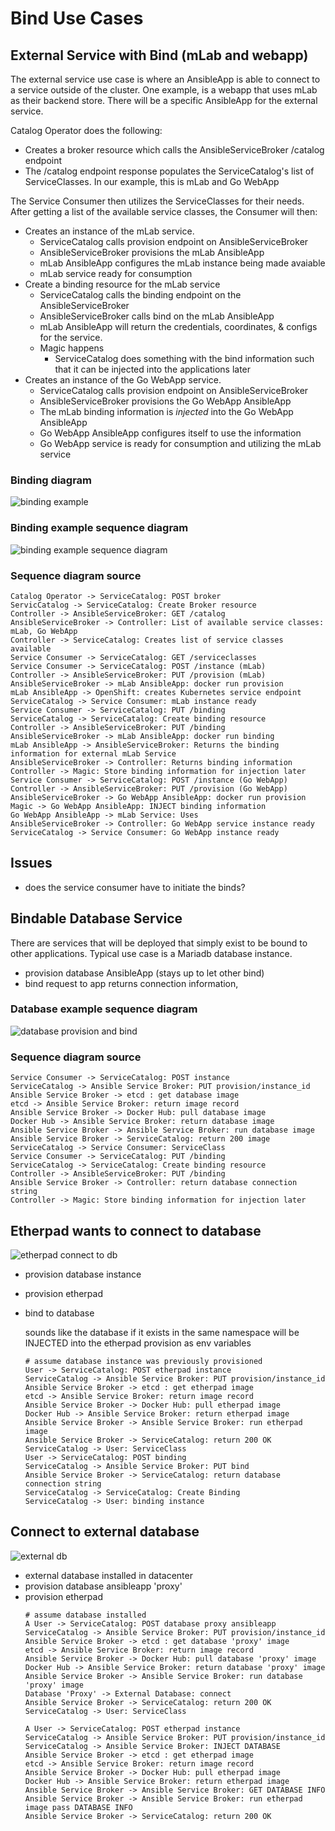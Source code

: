 # Bind Use Cases

## External Service with Bind (mLab and webapp)
The external service use case is where an AnsibleApp is able to connect to a service outside of the cluster. One example, is a webapp that uses mLab as their backend store. There will be a specific AnsibleApp for the external service.

Catalog Operator does the following:
* Creates a broker resource which calls the AnsibleServiceBroker /catalog endpoint
* The /catalog endpoint response populates the ServiceCatalog's list of ServiceClasses. In our example, this is mLab and Go WebApp

The Service Consumer then utilizes the ServiceClasses for their needs. After getting a list of the available service classes, the Consumer will then:

* Creates an instance of the mLab service.
  * ServiceCatalog calls provision endpoint on AnsibleServiceBroker
  * AnsibleServiceBroker provisions the mLab AnsibleApp
  * mLab AnsibleApp configures the mLab instance being made avaiable
  * mLab service ready for consumption
* Create a binding resource for the mLab service
  * ServiceCatalog calls the binding endpoint on the AnsibleServiceBroker
  * AnsibleServiceBroker calls bind on the mLab AnsibleApp
  * mLab AnsibleApp will return the credentials, coordinates, & configs for the service.
  * Magic happens
    * ServiceCatalog does something with the bind information such that it can be injected into the applications later
* Creates an instance of the Go WebApp service.
  * ServiceCatalog calls provision endpoint on AnsibleServiceBroker
  * AnsibleServiceBroker provisions the Go WebApp AnsibleApp
  * The mLab binding information is *injected* into the Go WebApp AnsibleApp
  * Go WebApp AnsibleApp configures itself to use the information
  * Go WebApp service is ready for consumption and utilizing the mLab service

### Binding diagram
![binding example](binding-example.png)

### Binding example sequence diagram
![binding example sequence diagram](binding-example-seq-diagram.png)

### Sequence diagram source

```
Catalog Operator -> ServiceCatalog: POST broker
ServicCatalog -> ServiceCatalog: Create Broker resource
Controller -> AnsibleServiceBroker: GET /catalog 
AnsibleServiceBroker -> Controller: List of available service classes: mLab, Go WebApp
Controller -> ServiceCatalog: Creates list of service classes available
Service Consumer -> ServiceCatalog: GET /serviceclasses
Service Consumer -> ServiceCatalog: POST /instance (mLab)
Controller -> AnsibleServiceBroker: PUT /provision (mLab)
AnsibleServiceBroker -> mLab AnsibleApp: docker run provision
mLab AnsibleApp -> OpenShift: creates Kubernetes service endpoint
ServiceCatalog -> Service Consumer: mLab instance ready
Service Consumer -> ServiceCatalog: PUT /binding
ServiceCatalog -> ServiceCatalog: Create binding resource
Controller -> AnsibleServiceBroker: PUT /binding
AnsibleServiceBroker -> mLab AnsibleApp: docker run binding
mLab AnsibleApp -> AnsibleServiceBroker: Returns the binding information for external mLab Service
AnsibleServiceBroker -> Controller: Returns binding information
Controller -> Magic: Store binding information for injection later
Service Consumer -> ServiceCatalog: POST /instance (Go WebApp)
Controller -> AnsibleServiceBroker: PUT /provision (Go WebApp)
AnsibleServiceBroker -> Go WebApp AnsibleApp: docker run provision
Magic -> Go WebApp AnsibleApp: INJECT binding information
Go WebApp AnsibleApp -> mLab Service: Uses
AnsibleServiceBroker -> Controller: Go WebApp service instance ready
ServiceCatalog -> Service Consumer: Go WebApp instance ready

```
## Issues

* does the service consumer have to initiate the binds?

## Bindable Database Service
There are services that will be deployed that simply exist to be bound to other applications. Typical use case is a Mariadb database instance.

* provision database AnsibleApp (stays up to let other bind)
* bind request to app returns connection information,

### Database example sequence diagram
![database provision and bind](database-provision-and-bind.png)

### Sequence diagram source
```
Service Consumer -> ServiceCatalog: POST instance
ServiceCatalog -> Ansible Service Broker: PUT provision/instance_id
Ansible Service Broker -> etcd : get database image
etcd -> Ansible Service Broker: return image record
Ansible Service Broker -> Docker Hub: pull database image
Docker Hub -> Ansible Service Broker: return database image
Ansible Service Broker -> Ansible Service Broker: run database image
Ansible Service Broker -> ServiceCatalog: return 200 image
ServiceCatalog -> Service Consumer: ServiceClass
Service Consumer -> ServiceCatalog: PUT /binding
ServiceCatalog -> ServiceCatalog: Create binding resource
Controller -> AnsibleServiceBroker: PUT /binding
Ansible Service Broker -> Controller: return database connection string
Controller -> Magic: Store binding information for injection later
```
## Etherpad wants to connect to database
![etherpad connect to db](etherpad-connect-to-db.png)
* provision database instance
* provision etherpad
* bind to database

    sounds like the database if it exists in the same namespace will be INJECTED
    into the etherpad provision as env variables
    ```
    # assume database instance was previously provisioned
    User -> ServiceCatalog: POST etherpad instance
    ServiceCatalog -> Ansible Service Broker: PUT provision/instance_id
    Ansible Service Broker -> etcd : get etherpad image
    etcd -> Ansible Service Broker: return image record
    Ansible Service Broker -> Docker Hub: pull etherpad image
    Docker Hub -> Ansible Service Broker: return etherpad image
    Ansible Service Broker -> Ansible Service Broker: run etherpad image
    Ansible Service Broker -> ServiceCatalog: return 200 OK
    ServiceCatalog -> User: ServiceClass
    User -> ServiceCatalog: POST binding
    ServiceCatalog -> Ansible Service Broker: PUT bind
    Ansible Service Broker -> ServiceCatalog: return database connection string
    ServiceCatalog -> ServiceCatalog: Create Binding
    ServiceCatalog -> User: binding instance
    ```
## Connect to external database
![external db](externaldb.png)
* external database installed in datacenter
* provision database ansibleapp 'proxy'
* provision etherpad
    ```
    # assume database installed
    A User -> ServiceCatalog: POST database proxy ansibleapp
    ServiceCatalog -> Ansible Service Broker: PUT provision/instance_id
    Ansible Service Broker -> etcd : get database 'proxy' image
    etcd -> Ansible Service Broker: return image record
    Ansible Service Broker -> Docker Hub: pull database 'proxy' image
    Docker Hub -> Ansible Service Broker: return database 'proxy' image
    Ansible Service Broker -> Ansible Service Broker: run database 'proxy' image
    Database 'Proxy' -> External Database: connect
    Ansible Service Broker -> ServiceCatalog: return 200 OK
    ServiceCatalog -> User: ServiceClass

    A User -> ServiceCatalog: POST etherpad instance
    ServiceCatalog -> Ansible Service Broker: PUT provision/instance_id
    ServiceCatalog -> Ansible Service Broker: INJECT DATABASE
    Ansible Service Broker -> etcd : get etherpad image
    etcd -> Ansible Service Broker: return image record
    Ansible Service Broker -> Docker Hub: pull etherpad image
    Docker Hub -> Ansible Service Broker: return etherpad image
    Ansible Service Broker -> Ansible Service Broker: GET DATABASE INFO
    Ansible Service Broker -> Ansible Service Broker: run etherpad image pass DATABASE INFO
    Ansible Service Broker -> ServiceCatalog: return 200 OK

    ```
